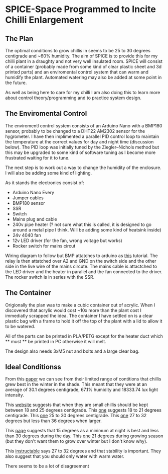 # SPICE-Space Programmed to Incite Chilli Enlargement
## The Plan
The optimal conditions to grow chillis in seems to be 25 to 30 degrees centigrade and ~60% humidity. The aim of SPICE is to provide this for my chilli plant in a draughty and not very well insulated room. SPICE will consist of a container (probably made from some kind of clear plastic sheet and 3d printed parts) and an enviromental control system that can warm and humidify the plant. Automated watering may also be added at some point in the future.

As well as being here to care for my chilli I am also doing this to learn more about control theory/programming and to practice system design.

## The Enviromental Control
The enviromentl control system consists of an Arduino Nano with a BMP180 sensor, probably to be changed to a DHT22 AM2302 sensor for the hygrometer. I have then implimented a parallel PID control loop to maintain the temperature at the correct values for day and night time (discussion below). The PID loop was initially tuned by the Ziegler–Nichols method but this may be upgraded to some kind of software tuning as I become more frustrated waiting for it to tune.

The next step is to work out a way to change the humidity of the enclosure. I will also be adding some kind of lighting.

As it stands the electronics consist of:
- Arduino Nano Every
- Jumper cables
- BMP180 sensor
- SSR
- Switch
- Mains plug and cable
- 240v pipe heater (? not sure what this is called, it is designed to go around a metal pipe I think. Will be adding some kind of heatsink inside)
- 24v 4040 fan
- 12v LED driver (for the fan, wrong voltage but works)
- Rocker switch for mains circut

Wiring diagram to follow but BMP attatches to arduino as [this](https://lastminuteengineers.com/bmp180-arduino-tutorial/) tutorial. The relay is then attatched over A2 and GND on the switch side and the other side in the live wire of the mains circute. The mains cable is attactched to the LED driver and the heater in parallel and the fan connected to the driver. The rocker switch is in series with the SSR.

## The Container
Origionally the plan was to make a cubic container out of acrylic. When I discovered that acrylic would cost ~10x more than the plant cost I immediatly scrapped the idea. The container I have settled on is a clear plastic bag with a frame to hold it off the top of the plant with a lid to allow it to be watered. 

All of the parts can be printed in PLA/PETG except for the heater duct which ** must ** be printed in PC otherwise it will melt.

The design also needs 3xM5 nut and bolts and a large clear bag.

## Ideal Conditionss
From this [paper](https://academicjournals.org/journal/JHF/article-full-text-pdf/73E1C1341288) we can see from their limited range of contitions that chillis grew best in the winter in the shade. This meant that they were at an average of 30.1 degrees centigrade, 67.1% humidity and 18333.74 lux light intensity.

This [website](https://www.thompson-morgan.com/how-to-grow-chilli-peppers) suggests that when they are small chillis should be kept between 18 and 25 degrees centigrade. This [one](https://www.lovethegarden.com/uk-en/article/how-grow-chillies) suggests 18 to 21 degrees centigrade. This [one](https://verticalveg.org.uk/how-to-grow-chillies-in-containers/) 25 to 30 degrees centigrade. This [one](https://www.southdevonchillifarm.co.uk/how-to/growing-chilli-plants/) 27 to 32 degrees but less than 36 degrees when larger. 

This [page](https://www.rhs.org.uk/advice/profile?pid=664) suggests that 15 degrees as a minimum at night is best and less than 30 degrees during the day. This [one](https://www.greenhousesensation.co.uk/over-wintering-chilli-plants/) 21 degrees during growing season (but they don't want them to grow over winter but I don't know why).

This [instructable](https://www.instructables.com/id/12-Tips-on-Growing-Hot-Chilli-Peppers-in-a-Cold-Cl/) says 27 to 32 degrees and that stability is important. They also suggest that you should only water with warm water. 

There seems to be a lot of disagreement 